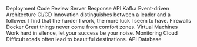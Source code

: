 Deployment Code Review Server Response API Kafka Event-driven Architecture CI/CD Innovation distinguishes between a leader and a follower. I find that the harder I work, the more luck I seem to have. Firewalls Docker Great things never come from comfort zones. Virtual Machines
Work hard in silence, let your success be your noise. Monitoring Cloud Difficult roads often lead to beautiful destinations. API Database
